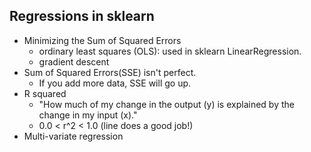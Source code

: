 ## Regressions in sklearn
- Minimizing the Sum of Squared Errors
  - ordinary least squares (OLS): used in sklearn LinearRegression.
  - gradient descent
- Sum of Squared Errors(SSE) isn't perfect.
  - If you add more data, SSE will go up.
- R squared
  - "How much of my change in the output (y) is explained by the change in my input (x)."
  - 0.0 < r^2 < 1.0 (line does a good job!)
- Multi-variate regression
